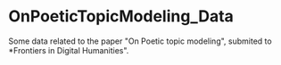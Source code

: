 # OnPoeticTopicModeling_Data
Some data related to the paper "On Poetic topic modeling", submited to *Frontiers in Digital Humanities".
